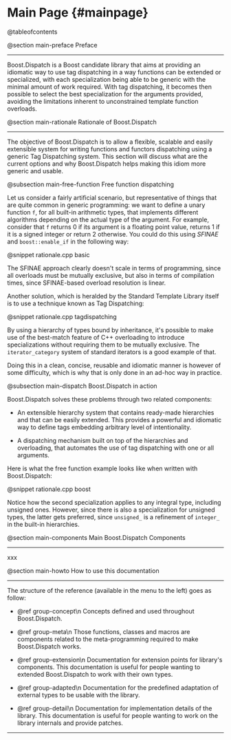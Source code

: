 Main Page {#mainpage}
=========

@tableofcontents

@section main-preface Preface

----------------------------------------------------------------------------------------------------
Boost.Dispatch is a Boost candidate library that aims at providing an idiomatic way to use tag
dispatching in a way functions can be extended or specialized, with each specialization being able
to be generic with the minimal amount of work required. With tag dispatching, it
becomes then possible to select the best specialization for the arguments provided, avoiding
the limitations inherent to unconstrained template function overloads.

@section main-rationale Rationale of Boost.Dispatch

----------------------------------------------------------------------------------------------------

The objective of Boost.Dispatch is to allow a flexible, scalable and easily extensible system
for writing functions and functors dispatching using a generic Tag Dispatching system. This
section will discuss what are the current options and why Boost.Dispatch helps making this idiom
more generic and usable.

@subsection main-free-function Free function dispatching

Let us consider a fairly artificial scenario, but representative of things that are quite common
in generic programming: we want to define a unary function `f`, for all built-in arithmetic types,
that implements different algorithms depending on the actual type of the argument. For example,
consider that `f` returns 0 if its argument is a floating point value, returns 1 if it is a signed
integer or return 2 otherwise. You could do this using *SFINAE* and `boost::enable_if` in
the following way:

@snippet rationale.cpp basic

The SFINAE approach clearly doesn't scale in terms of programming, since all
overloads must be mutually exclusive, but also in terms of compilation times,
since SFINAE-based overload resolution is linear.

Another solution, which is heralded by the Standard Template Library itself
is to use a technique known as Tag Dispatching:

@snippet rationale.cpp tagdispatching

By using a hierarchy of types bound by inheritance, it's possible to make use
of the best-match feature of C++ overloading to introduce specializations
without requiring them to be mutually exclusive. The `iterator_category`
system of standard iterators is a good example of that.

Doing this in a clean, concise, reusable and idiomatic manner is however of some
difficulty, which is why that is only done in an ad-hoc way in practice.

@subsection main-dispatch Boost.Dispatch in action

Boost.Dispatch solves these problems through two related components:

  * An extensible hierarchy system that contains ready-made hierarchies and that
    can be easily extended. This provides a powerful and idiomatic way to define
    tags embedding arbitrary level of intentionality.

  * A dispatching mechanism built on top of the hierarchies and overloading,
    that automates the use of tag dispatching with one or all arguments.

Here is what the free function example looks like when written with Boost.Dispatch:

@snippet rationale.cpp boost

Notice how the second specialization applies to any integral type, including
unsigned ones. However, since there is also a specialization for unsigned types,
the latter gets preferred, since `unsigned_` is a refinement of `integer_`
in the built-in hierarchies.

@section main-components Main Boost.Dispatch Components

----------------------------------------------------------------------------------------------------

xxx

@section main-howto How to use this documentation

----------------------------------------------------------------------------------------------------
The structure of the reference (available in the menu to the left) goes as
follow:

  - @ref group-concept\n
    Concepts defined and used throughout Boost.Dispatch.

  - @ref group-meta\n
    Those functions, classes and macros are components related to the meta-programming required
    to make Boost.Dispatch works.

  - @ref group-extension\n
    Documentation for extension points for library's components. This documentation is useful
    for people wanting to extended Boost.Dispatch to work with their own types.

  - @ref group-adapted\n
    Documentation for the predefined adaptation of external types to be usable with the library.

  - @ref group-detail\n
    Documentation for implementation details of the library. This documentation is useful
    for people wanting to work on the library internals and provide patches.


----------------------------------------------------------------------------------------------------

<!-- Links -->
<!-- [name]: url -->
